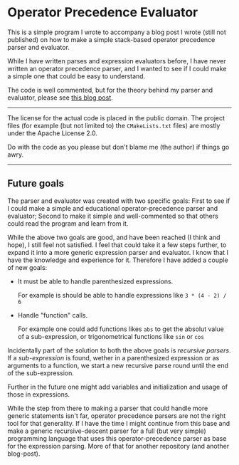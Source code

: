 # Operator Precedence Evaluator

This is a simple program I wrote to accompany a blog post I wrote (still not
published) on how to make a simple stack-based operator precedence parser and
evaluator.

While I have written parses and expression evaluators before, I have never
written an operator precedence parser, and I wanted to see if I could make
a simple one that could be easy to understand.

The code is well commented, but for the theory behind my parser and evaluator,
please see [this blog post](https://ghost.pileborg.se/2016/10/08/simple-stack-based-operator-precedence-parser/).

---

The license for the actual code is placed in the public domain. The project
files (for example (but not limited to) the `CMakeLists.txt` files) are mostly
under the Apache License 2.0.

Do with the code as you please but don't blame me (the author) if things go
awry.

---

## Future goals

The parser and evaluator was created with two specific goals: First to see
if I could make a simple and educational operator-precedence parser and
evaluator; Second to make it simple and well-commented so that others could
read the program and learn from it.

While the above two goals are good, and have been reached (I think and hope),
I still feel not satisfied. I feel that could take it a few steps further,
to expand it into a more generic expression parser and evaluator. I know
that I have the knowledge and experience for it. Therefore I have added a
couple of new goals:

* It must be able to handle parenthesized expressions.

  For example is should be able to handle expressions like `3 * (4 - 2) / 6`

* Handle "function" calls.
 
  For example one could add functions likes `abs` to get the absolut value
  of a sub-expression, or trigonometrical functions like `sin` or `cos`
  
Incidentally part of the solution to both the above goals is *recursive
parsers*. If a *sub-expression* is found, wether in a parenthesized expression
or as arguments to a function, we start a new recursive parse round until
the end of the sub-expression.

Further in the future one might add variables and initialization and usage
of those in expressions.

While the step from there to making a parser that could handle more generic
statements isn't far, operator precedence parsers are not the right tool
for that generality. If I have the time I might continue from this base
and make a generic recursive-descent parser for a full (but very simple)
programming language that uses this operator-precedence parser as base
for the expression parsing. More of that for another repository (and
another blog-post).
